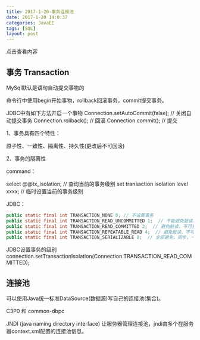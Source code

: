 ```yaml
---
title: 2017-1-20-事务连接池
date: 2017-1-20 14:0:37 
categories: JavaEE
tags: [SQL]
layout: post
---
```

  
 点击查看内容

<!-- more -->
## 事务 Transaction

MySql默认是语句自动提交事物的

命令行中使用begin开始事物，rollback回滚事务，commit提交事务。

JDBC中有如下方法开启一个事物
Connection.setAutoCommit(false); // 关闭自动提交事务
Connection.rollback(); // 回滚
Connection.commit(); // 提交

1、事务具有四个特性：

原子性、一致性、隔离性、持久性(更改后不可回滚)

2、事务的隔离性

command：

select @@tx_isolation; // 查询当前的事务级别
set transaction isolation level xxxx; // 临时设置当前的事务级别

JDBC：

``` java
public static final int TRANSACTION_NONE 0; // 不设置事务
public static final int TRANSACTION_READ_UNCOMMITTED 1;  // 不能避免脏读、不可重复读、虚读
public static final int TRANSACTION_READ_COMMITTED 2;  // 避免脏读，不可重复读、虚读
public static final int TRANSACTION_REPEATABLE_READ 4;  // 避免脏读、不可重复读，可能会虚读
public static final int TRANSACTION_SERIALIZABLE 8;  // 全部避免，同步，一个事务会等待另一个事务的commit
```

JDBC设置事务的级别
connection.setTransactionIsolation(Connection.TRANSACTION_READ_COMMITTED);


## 连接池 

可以使用Java统一标准DataSource(数据源)写自己的连接池(集合)。

C3P0 和 common-dbpc

JNDI (java naming directory interface) 让服务器管理连接池，jndi由多个在服务器context.xml配置的连接池信息。